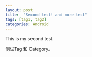 ```yaml
---
layout: post
title:  "Second test! and more test"
tags: [tag1, tag2]
categories: Android
---
```


This is my second test.

测试Tag 和 Category。
